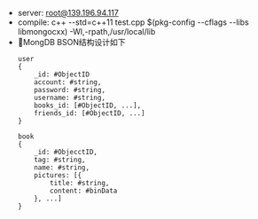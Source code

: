 + server: root@139.196.94.117
+ compile: c++ --std=c++11 test.cpp $(pkg-config --cflags --libs libmongocxx) -Wl,-rpath,/usr/local/lib
+ MongDB BSON结构设计如下  
    ```
    user
    {
        _id: #ObjectID
        account: #string,
        password: #string,
        username: #string,
        books_id: [#ObjectID, ...],
        friends_id: [#ObjectID, ...]
    }

    book
    {
        _id: #ObjecctID,
        tag: #string,
        name: #string,
        pictures: [{
            title: #string,
            content: #binData
        }, ...]
    }

    ```